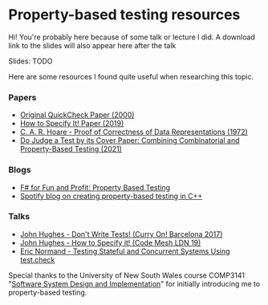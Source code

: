# Property-based testing resources

Hi! You're probably here because of some talk or lecture I did. A download link to the slides will also appear here after the talk

Slides: TODO

Here are some resources I found quite useful when researching this topic.

### Papers
- [Original QuickCheck Paper (2000)](https://dl.acm.org/doi/pdf/10.1145/351240.351266)
- [How to Specify It! Paper (2019)](https://research.chalmers.se/publication/517894/file/517894_Fulltext.pdf)
- [C. A. R. Hoare - Proof of Correctness of Data Representations (1972)](https://link.springer.com/content/pdf/10.1007/BF00289507.pdf)
- [Do Judge a Test by its Cover Paper: Combining Combinatorial and Property-Based Testing (2021)](https://link.springer.com/chapter/10.1007%2F978-3-030-72019-3_10)

### Blogs
- [F# for Fun and Profit: Property Based Testing](https://fsharpforfunandprofit.com/series/property-based-testing/)
- [Spotify blog on creating property-based testing in C++](https://engineering.atspotify.com/2015/06/25/rapid-check/)

### Talks
- [John Hughes - Don't Write Tests! (Curry On! Barcelona 2017)](https://www.youtube.com/watch?v=hXnS_Xjwk2Y)
- [John Hughes - How to Specify it! (Code Mesh LDN 19)](https://www.youtube.com/watch?v=zvRAyq5wj38)
- [Eric Normand - Testing Stateful and Concurrent Systems Using test.check](https://www.youtube.com/watch?v=r5i_OiZw6Sw)

Special thanks to the University of New South Wales course COMP3141 "[Software System Design and Implementation](https://cgi.cse.unsw.edu.au/~cs3141/)" for initially introducing me to property-based testing.
